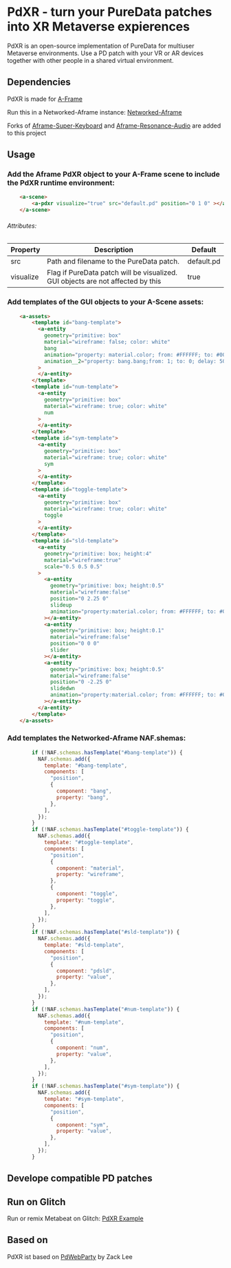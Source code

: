 # PdXR - turn your PureData patches into XR Metaverse expierences

PdXR is an open-source implementation of PureData for multiuser Metaverse environments. 
Use a PD patch with your VR or AR devices together with other people in a shared virtual environment. 


## Dependencies

PdXR is made for [A-Frame](https://github.com/aframevr/aframe)

Run this in a Networked-Aframe instance: [Networked-Aframe](https://github.com/networked-aframe/networked-aframe)

Forks of [Aframe-Super-Keyboard](https://github.com/supermedium/aframe-super-keyboard) and [Aframe-Resonance-Audio](https://github.com/mkungla/aframe-resonance-audio-component)
are added to this project

## Usage

### Add the Aframe PdXR object to your A-Frame scene to include the PdXR runtime environment:

```html
    <a-scene>
        <a-pdxr visualize="true" src="default.pd" position="0 1 0" ></a-pdxr>
    </a-scene>
```
###### Attributes:

| Property | Description | Default |
| ------------- | ------------- | ------------- |
| src | Path and filename to the PureData patch.  | default.pd  |
| visualize | Flag if PureData patch will be visualized. GUI objects are not affected by this | true |


### Add templates of the GUI objects to your A-Scene assets:

```html
    <a-assets>
        <template id="bang-template">
          <a-entity
            geometry="primitive: box"
            material="wireframe: false; color: white"
            bang
            animation="property: material.color; from: #FFFFFF; to: #000000; dur: 50; dir: reverse; startEvents: pdbng_glow"
            animation__2="property: bang.bang;from: 1; to: 0; delay: 50; dur: 1; startEvents: pdbng_false"
          >
          </a-entity>
        </template>
        <template id="num-template">
          <a-entity
            geometry="primitive: box"
            material="wireframe: true; color: white"
            num
          >
          </a-entity>
        </template>
        <template id="sym-template">
          <a-entity
            geometry="primitive: box"
            material="wireframe: true; color: white"
            sym
          >
          </a-entity>
        </template>
        <template id="toggle-template">
          <a-entity
            geometry="primitive: box"
            material="wireframe: true; color: white"
            toggle
          >
          </a-entity>
        </template>
        <template id="sld-template">
          <a-entity
            geometry="primitive: box; height:4"
            material="wireframe:true"
            scale="0.5 0.5 0.5"
          >
            <a-entity
              geometry="primitive: box; height:0.5"
              material="wireframe:false"
              position="0 2.25 0"
              slideup
              animation="property:material.color; from: #FFFFFF; to: #000000; dur:50; dir:reverse; startEvents: pdsldup_glow"
            ></a-entity>
            <a-entity
              geometry="primitive: box; height:0.1"
              material="wireframe:false"
              position="0 0 0"
              slider
            ></a-entity>
            <a-entity
              geometry="primitive: box; height:0.5"
              material="wireframe:false"
              position="0 -2.25 0"
              slidedwn
              animation="property:material.color; from: #FFFFFF; to: #000000; dur:50; dir:reverse; startEvents: pdslddwn_glow"
            ></a-entity>
          </a-entity>
        </template>
    </a-assets>
```


### Add templates the Networked-Aframe NAF.shemas: 


```javascript
        if (!NAF.schemas.hasTemplate("#bang-template")) {
          NAF.schemas.add({
            template: "#bang-template",
            components: [
              "position",
              {
                component: "bang",
                property: "bang",
              },
            ],
          });
        }
        if (!NAF.schemas.hasTemplate("#toggle-template")) {
          NAF.schemas.add({
            template: "#toggle-template",
            components: [
              "position",
              {
                component: "material",
                property: "wireframe",
              },
              {
                component: "toggle",
                property: "toggle",
              },
            ],
          });
        }
        if (!NAF.schemas.hasTemplate("#sld-template")) {
          NAF.schemas.add({
            template: "#sld-template",
            components: [
              "position",
              {
                component: "pdsld",
                property: "value",
              },
            ],
          });
        }
        if (!NAF.schemas.hasTemplate("#num-template")) {
          NAF.schemas.add({
            template: "#num-template",
            components: [
              "position",
              {
                component: "num",
                property: "value",
              },
            ],
          });
        }
        if (!NAF.schemas.hasTemplate("#sym-template")) {
          NAF.schemas.add({
            template: "#sym-template",
            components: [
              "position",
              {
                component: "sym",
                property: "value",
              },
            ],
          });
        }
```

## Develope compatible PD patches




## Run on Glitch

Run or remix Metabeat on Glitch: [PdXR Example](https://pdxr.glitch.me/)


## Based on

PdXR ist based on [PdWebParty](https://github.com/cuinjune/PdWebParty) by Zack Lee

